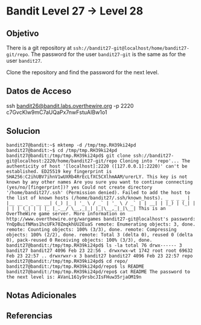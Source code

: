 # Bandit Level 27 → Level 28

## Objetivo
There is a git repository at `ssh://bandit27-git@localhost/home/bandit27-git/repo`. The password for the user `bandit27-git` is the same as for the user `bandit27`.

Clone the repository and find the password for the next level.

## Datos de Acceso
ssh bandit26@bandit.labs.overthewire.org -p 2220
c7GvcKlw9mC7aUQaPx7nwFstuAIBw1o1

## Solucion
```shell
bandit27@bandit:~$ mktemp -d /tmp/tmp.RH39ki24pd 
bandit27@bandit:~$ cd /tmp/tmp.RH39ki24pd 
bandit27@bandit:/tmp/tmp.RH39ki24pd$ git clone ssh://bandit27- git@localhost:2220/home/bandit27-git/repo Cloning into 'repo'... The authenticity of host '[localhost]:2220 ([127.0.0.1]:2220)' can't be established. ED25519 key fingerprint is SHA256:C2ihUBV7ihnV1wUXRb4RrEcLfXC5CXlhmAAM/urerLY. This key is not known by any other names Are you sure you want to continue connecting (yes/no/[fingerprint])? yes Could not create directory '/home/bandit27/.ssh' (Permission denied). Failed to add the host to the list of known hosts (/home/bandit27/.ssh/known_hosts). _ _ _ _ | |__ __ _ _ __ __| (_) |_ | '_ \ / _` | '_ \ / _` | | __| | |_) | (_| | | | | (_| | | |_ |_.__/ \__,_|_| |_|\__,_|_|\__| This is an OverTheWire game server. More information on http://www.overthewire.org/wargames bandit27-git@localhost's password: YnQpBuifNMas1hcUFk70ZmqkhUU2EuaS remote: Enumerating objects: 3, done. remote: Counting objects: 100% (3/3), done. remote: Compressing objects: 100% (2/2), done. remote: Total 3 (delta 0), reused 0 (delta 0), pack-reused 0 Receiving objects: 100% (3/3), done. bandit27@bandit:/tmp/tmp.RH39ki24pd$ ls -la total 76 drwx------ 3 bandit27 bandit27 4096 Feb 23 22:56 . drwxrwx-wt 1742 root root 69632 Feb 23 22:57 .. drwxrwxr-x 3 bandit27 bandit27 4096 Feb 23 22:57 repo 
bandit27@bandit:/tmp/tmp.RH39ki24pd$ cd repo/ 
bandit27@bandit:/tmp/tmp.RH39ki24pd/repo$ ls README bandit27@bandit:/tmp/tmp.RH39ki24pd/repo$ cat README The password to the next level is: AVanL161y9rsbcJIsFHuw35rjaOM19n
```


## Notas Adicionales

## Referencias